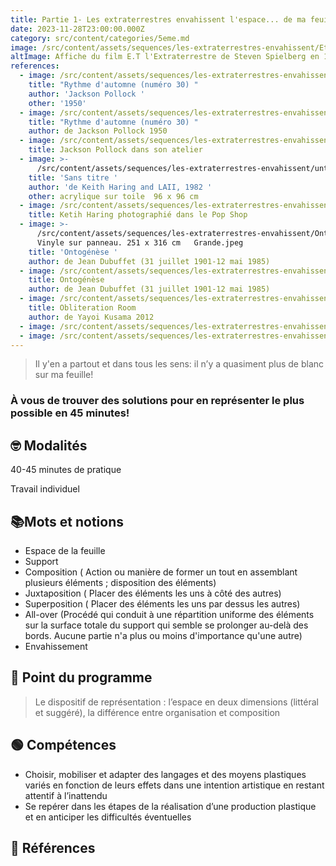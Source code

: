```yaml
---
title: Partie 1- Les extraterrestres envahissent l'espace... de ma feuille!
date: 2023-11-28T23:00:00.000Z
category: src/content/categories/5eme.md
image: /src/content/assets/sequences/les-extraterrestres-envahissent/Et.jpeg
altImage: Affiche du film E.T l'Extraterrestre de Steven Spielberg en 1982
references:
  - image: /src/content/assets/sequences/les-extraterrestres-envahissent/Autumn_Rhythm1950.jpeg
    title: "Rythme d'automne (numéro 30) "
    author: 'Jackson Pollock '
    other: '1950'
  - image: /src/content/assets/sequences/les-extraterrestres-envahissent/IMG_20190416_114607027-1.jpeg
    title: "Rythme d'automne (numéro 30) "
    author: de Jackson Pollock 1950
  - image: /src/content/assets/sequences/les-extraterrestres-envahissent/jackson-pollock-abstrait.jpeg
    title: Jackson Pollock dans son atelier
  - image: >-
      /src/content/assets/sequences/les-extraterrestres-envahissent/untitled.jpeg
    title: 'Sans titre '
    author: 'de Keith Haring and LAII, 1982 '
    other: acrylique sur toile  96 x 96 cm
  - image: /src/content/assets/sequences/les-extraterrestres-envahissent/Keith haring.jpeg
    title: Ketih Haring photographié dans le Pop Shop
  - image: >-
      /src/content/assets/sequences/les-extraterrestres-envahissent/Ontogénèse par Jean Dubuffet (1901-1985), 1974
      Vinyle sur panneau. 251 x 316 cm   Grande.jpeg
    title: 'Ontogénèse '
    author: de Jean Dubuffet (31 juillet 1901-12 mai 1985)
  - image: /src/content/assets/sequences/les-extraterrestres-envahissent/Dubuffet 2 Grande.jpeg
    title: Ontogénèse
    author: de Jean Dubuffet (31 juillet 1901-12 mai 1985)
  - image: /src/content/assets/sequences/les-extraterrestres-envahissent/Yayoi-Kusama-550x392.jpeg
    title: Obliteration Room
    author: de Yayoi Kusama 2012
  - image: /src/content/assets/sequences/les-extraterrestres-envahissent/obliteration-room-hz Grande.jpeg
  - image: /src/content/assets/sequences/les-extraterrestres-envahissent/Yayoi Kusama  Grande.jpeg
---
```


> Il y'en a partout et dans tous les sens: il n’y a quasiment plus de blanc sur ma feuille!

### À vous de trouver des solutions pour en représenter le plus possible en 45 minutes!

## 🤓 Modalités

40-45 minutes de pratique

Travail individuel

## 📚Mots et notions

- Espace de la feuille
- Support
- Composition ( Action ou manière de former un tout en assemblant plusieurs éléments ; disposition des éléments)
- Juxtaposition ( Placer des éléments les uns à côté des autres)
- Superposition ( Placer des éléments les uns par dessus les autres)
- All-over (Procédé qui conduit à une répartition uniforme des éléments sur la surface totale du support qui semble se prolonger au-delà des bords. Aucune partie n'a plus ou moins d'importance qu'une autre)
- Envahissement

## 📖 Point du programme

> Le dispositif de représentation : l’espace en deux dimensions (littéral et suggéré), la différence entre organisation et composition

## 🟢 Compétences 

- Choisir, mobiliser et adapter des langages et des moyens plastiques variés en fonction de leurs effets dans une intention artistique en restant attentif à l’inattendu
- Se repérer dans les étapes de la réalisation d’une production plastique et en anticiper les difficultés éventuelles

## 👀 Références 
